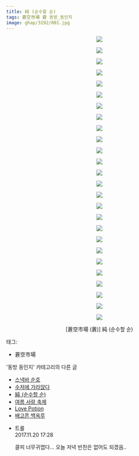 ```yaml
---
title: 純 (순수할 순)
tags: 蒼空市場 蒼 동방_동인지
image: ghap/3192/001.jpg
---
```

<div class="article">
<p style="text-align: center; clear: none; float: none;"><img src="{{ site.nasurl }}/ghap/3192/001.jpg"/></p>
<p style="text-align: center; clear: none; float: none;"><img src="{{ site.nasurl }}/ghap/3192/002.jpg"/></p>
<p style="text-align: center; clear: none; float: none;"><img src="{{ site.nasurl }}/ghap/3192/003.jpg"/></p>
<p style="text-align: center; clear: none; float: none;"><img src="{{ site.nasurl }}/ghap/3192/004.jpg"/></p>
<p style="text-align: center; clear: none; float: none;"><img src="{{ site.nasurl }}/ghap/3192/005.jpg"/></p>
<p style="text-align: center; clear: none; float: none;"><img src="{{ site.nasurl }}/ghap/3192/006.jpg"/></p>
<p style="text-align: center; clear: none; float: none;"><img src="{{ site.nasurl }}/ghap/3192/007.jpg"/></p>
<p style="text-align: center; clear: none; float: none;"><img src="{{ site.nasurl }}/ghap/3192/008.jpg"/></p>
<p style="text-align: center; clear: none; float: none;"><img src="{{ site.nasurl }}/ghap/3192/009.jpg"/></p>
<p style="text-align: center; clear: none; float: none;"><img src="{{ site.nasurl }}/ghap/3192/010.jpg"/></p>
<p style="text-align: center; clear: none; float: none;"><img src="{{ site.nasurl }}/ghap/3192/011.jpg"/></p>
<p style="text-align: center; clear: none; float: none;"><img src="{{ site.nasurl }}/ghap/3192/012.jpg"/></p>
<p style="text-align: center; clear: none; float: none;"><img src="{{ site.nasurl }}/ghap/3192/013.jpg"/></p>
<p style="text-align: center; clear: none; float: none;"><img src="{{ site.nasurl }}/ghap/3192/014.jpg"/></p>
<p style="text-align: center; clear: none; float: none;"><img src="{{ site.nasurl }}/ghap/3192/015.jpg"/></p>
<p style="text-align: center; clear: none; float: none;"><img src="{{ site.nasurl }}/ghap/3192/016.jpg"/></p>
<p style="text-align: center; clear: none; float: none;"><img src="{{ site.nasurl }}/ghap/3192/017.jpg"/></p>
<p style="text-align: center; clear: none; float: none;"><img src="{{ site.nasurl }}/ghap/3192/018.jpg"/></p>
<p style="text-align: center; clear: none; float: none;"><img src="{{ site.nasurl }}/ghap/3192/019.jpg"/></p>
<p style="text-align: center; clear: none; float: none;"><img src="{{ site.nasurl }}/ghap/3192/020.jpg"/></p>
<p style="text-align: center; clear: none; float: none;"><img src="{{ site.nasurl }}/ghap/3192/021.jpg"/></p>
<p style="text-align: center; clear: none; float: none;"><img src="{{ site.nasurl }}/ghap/3192/022.jpg"/></p>
<p style="text-align: center; clear: none; float: none;"><img src="{{ site.nasurl }}/ghap/3192/023.jpg"/></p>
<p style="text-align: center; clear: none; float: none;"><img src="{{ site.nasurl }}/ghap/3192/024.jpg"/></p>
<p style="text-align: center; clear: none; float: none;"><img src="{{ site.nasurl }}/ghap/3192/025.jpg"/></p>
<p style="text-align: center; clear: none; float: none;"><img src="{{ site.nasurl }}/ghap/3192/026.jpg"/></p>
<p style="text-align: center; clear: none; float: none;">[蒼空市場 (蒼)] 純 (순수할 순)</p>
</div><div class="tagTrail">
<p>태그: </p>
<ul>
<li>蒼空市場</li>
</ul>
</div><div class="another">
<p>'동방 동인지' 카테고리의 다른 글</p>
<ul>
<li><a href="/2017-04-19-ghap_3194">스낵바 순호</a></li>
<li><a href="/2017-04-19-ghap_3193">수저에 가라앉다</a></li>
<li><a href="/2017-04-19-ghap_3192">純 (순수할 순)</a></li>
<li><a href="/2017-04-19-ghap_3191">여름 사랑 축제</a></li>
<li><a href="/2017-04-19-ghap_3190">Love Potion</a></li>
<li><a href="/2017-04-19-ghap_3189">배고픈 백옥루</a></li>
</ul>
</div><div class="cb_module cb_fluid">
<div class="cb_wrt cb_profile">
<div class="comment">
<ul>
<li class="cb_thumb_off" id="comment15133454">
<div class="cb_comment_area">
<div class="cb_info_area">
<div class="cb_section">
<span class="cb_nick_name">트롤</span>
</div>
<div class="cb_section">
<span class="cb_date">2017.11.20 17:28 </span>
</div>
</div>
<div class="cb_dsc_comment">
<p class="cb_dsc">
											클피 너무귀엽다... 오늘 저녁 반찬은 없어도 되겠음..
										</p>
</div>
</div></li>
</ul>
</div>
</div><!-- commentList close -->
</div>